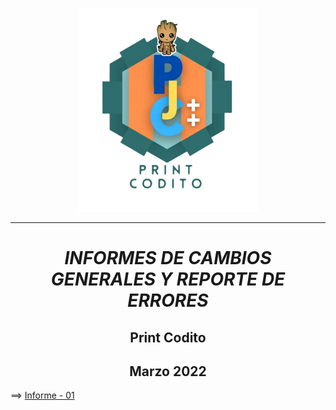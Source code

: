  <p align="center">
   <img src="img/logo-print-codito.png">
</p>


----------------------------------------------------------------

_**<p><h1 align="center">INFORMES DE CAMBIOS GENERALES Y REPORTE DE ERRORES</h1></p>**_



<p><h2 align="center">Print Codito</h2></p>
<p><h2 align="center">Marzo 2022</h2></p>




==> [Informe - 01](https://github.com/WSirrisW/Informes-Print-Codito/blob/main/informe01.md)



